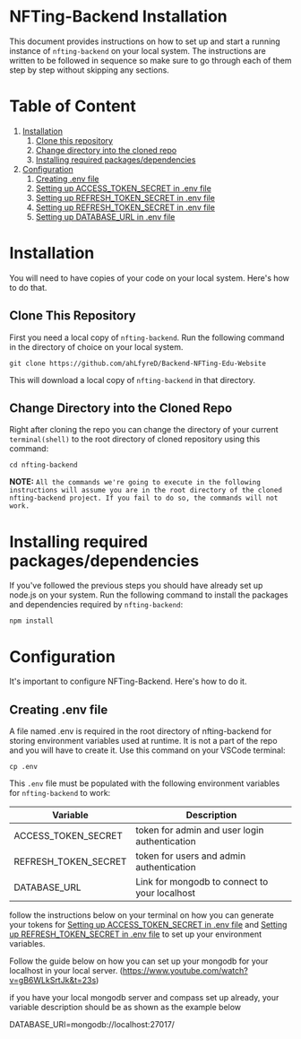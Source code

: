 # NFTing-Backend Installation

This document provides instructions on how to set up and start a running instance of `nfting-backend` on your local system. The instructions are written to be followed in sequence so make sure to go through each of them step by step without skipping any sections.

# Table of Content

1. [Installation](#installation)
    1. [Clone this repository](#clone-this-repository)
    1. [Change directory into the cloned repo](#change-directory-into-the-cloned-repo)
    1. [Installing required packages/dependencies](#installing-required-packagesdependencies)
1. [Configuration](#configuration)
    1. [Creating .env file](#creating-env-file)
    1. [Setting up ACCESS_TOKEN_SECRET in .env file](#setting-up-access_token_secret-in-env-file)
    1. [Setting up REFRESH_TOKEN_SECRET in .env file](#setting-up-refresh_token_secret-in-env-file)
    1. [Setting up REFRESH_TOKEN_SECRET in .env file](#setting-up-refresh_token_secret-in-env-file)
    1. [Setting up DATABASE_URL in .env file](#setting-up-database_url-in-env-file)

# Installation
You will need to have copies of your code on your local system. Here's how to do that.
## Clone This Repository

First you need a local copy of `nfting-backend`. Run the following command in the directory of choice on your local system.

```
git clone https://github.com/ahLfyreD/Backend-NFTing-Edu-Website
```

This will download a local copy of `nfting-backend` in that directory.

## Change Directory into the Cloned Repo

Right after cloning the repo you can change the directory of your current `terminal(shell)` to the root directory of cloned repository using this command:

```
cd nfting-backend
```

**NOTE:** `All the commands we're going to execute in the following instructions will assume you are in the root directory of the cloned nfting-backend project. If you fail to do so, the commands will not work.`

# Installing required packages/dependencies

If you've followed the previous steps you should have already set up node.js on your system.
Run the following command to install the packages and dependencies required by `nfting-backend`:

```
npm install
```

# Configuration
It's important to configure NFTing-Backend. Here's how to do it.
## Creating .env file

A file named .env is required in the root directory of nfting-backend for storing environment variables used at runtime. It is not a part of the repo and you will have to create it. Use this command on your VSCode terminal:

```
cp .env
```

This `.env` file must be populated with the following environment variables for `nfting-backend` to work:

| Variable                     | Description                                   |
| ---------------------------- | --------------------------------------------- |
| ACCESS_TOKEN_SECRET          | token for admin and user login authentication |
| REFRESH_TOKEN_SECRET         | token for users and admin authentication      |
| DATABASE_URL                 | Link for mongodb to connect to your localhost |

follow the instructions below on your terminal on how you can generate your tokens for [Setting up ACCESS_TOKEN_SECRET in .env file](#setting-up-access_token_secret-in-env-file) and [Setting up REFRESH_TOKEN_SECRET in .env file](#setting-up-refresh_token_secret-in-env-file) to set up your environment variables.

Follow the guide below on how you can set up your mongodb for your localhost in your local server. (https://www.youtube.com/watch?v=gB6WLkSrtJk&t=23s)

if you have your local mongodb server and compass set up already,
your variable description should be as shown as the example below

DATABASE_URI=mongodb://localhost:27017/


